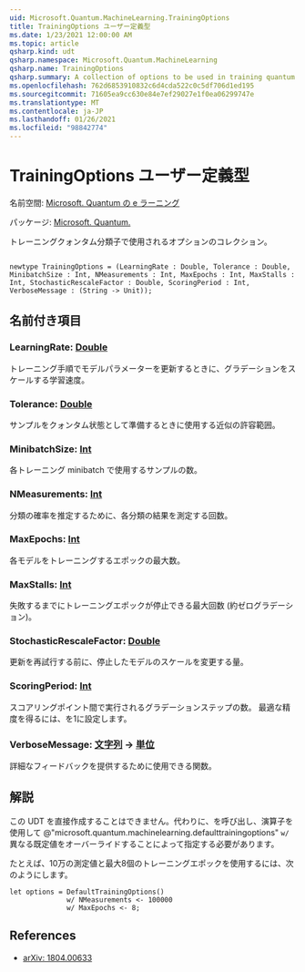 ```yaml
---
uid: Microsoft.Quantum.MachineLearning.TrainingOptions
title: TrainingOptions ユーザー定義型
ms.date: 1/23/2021 12:00:00 AM
ms.topic: article
qsharp.kind: udt
qsharp.namespace: Microsoft.Quantum.MachineLearning
qsharp.name: TrainingOptions
qsharp.summary: A collection of options to be used in training quantum classifiers.
ms.openlocfilehash: 762d6853910832c6d4cda522c0c5df706d1ed195
ms.sourcegitcommit: 71605ea9cc630e84e7ef29027e1f0ea06299747e
ms.translationtype: MT
ms.contentlocale: ja-JP
ms.lasthandoff: 01/26/2021
ms.locfileid: "98842774"
---
```

# <a name="trainingoptions-user-defined-type"></a>TrainingOptions ユーザー定義型

名前空間: [Microsoft. Quantum の e ラーニング](xref:Microsoft.Quantum.MachineLearning)

パッケージ: [Microsoft. Quantum.](https://nuget.org/packages/Microsoft.Quantum.MachineLearning)


トレーニングクォンタム分類子で使用されるオプションのコレクション。

```qsharp

newtype TrainingOptions = (LearningRate : Double, Tolerance : Double, MinibatchSize : Int, NMeasurements : Int, MaxEpochs : Int, MaxStalls : Int, StochasticRescaleFactor : Double, ScoringPeriod : Int, VerboseMessage : (String -> Unit));
```



## <a name="named-items"></a>名前付き項目

### <a name="learningrate--double"></a>LearningRate: [Double](xref:microsoft.quantum.lang-ref.double)

トレーニング手順でモデルパラメーターを更新するときに、グラデーションをスケールする学習速度。
### <a name="tolerance--double"></a>Tolerance: [Double](xref:microsoft.quantum.lang-ref.double)

サンプルをクォンタム状態として準備するときに使用する近似の許容範囲。
### <a name="minibatchsize--int"></a>MinibatchSize: [Int](xref:microsoft.quantum.lang-ref.int)

各トレーニング minibatch で使用するサンプルの数。
### <a name="nmeasurements--int"></a>NMeasurements: [Int](xref:microsoft.quantum.lang-ref.int)

分類の確率を推定するために、各分類の結果を測定する回数。
### <a name="maxepochs--int"></a>MaxEpochs: [Int](xref:microsoft.quantum.lang-ref.int)

各モデルをトレーニングするエポックの最大数。
### <a name="maxstalls--int"></a>MaxStalls: [Int](xref:microsoft.quantum.lang-ref.int)

失敗するまでにトレーニングエポックが停止できる最大回数 (約ゼログラデーション)。
### <a name="stochasticrescalefactor--double"></a>StochasticRescaleFactor: [Double](xref:microsoft.quantum.lang-ref.double)

更新を再試行する前に、停止したモデルのスケールを変更する量。
### <a name="scoringperiod--int"></a>ScoringPeriod: [Int](xref:microsoft.quantum.lang-ref.int)

スコアリングポイント間で実行されるグラデーションステップの数。
最適な精度を得るには、を1に設定します。
### <a name="verbosemessage--string---unit"></a>VerboseMessage: [文字列](xref:microsoft.quantum.lang-ref.string) -> [単位](xref:microsoft.quantum.lang-ref.unit)

詳細なフィードバックを提供するために使用できる関数。

## <a name="remarks"></a>解説

この UDT を直接作成することはできません。代わりに、を呼び出し、演算子を使用して @"microsoft.quantum.machinelearning.defaulttrainingoptions" `w/` 異なる既定値をオーバーライドすることによって指定する必要があります。

たとえば、10万の測定値と最大8個のトレーニングエポックを使用するには、次のようにします。

```qsharp
let options = DefaultTrainingOptions()
              w/ NMeasurements <- 100000
              w/ MaxEpochs <- 8;
```

## <a name="references"></a>References

- [arXiv: 1804.00633](https://arxiv.org/abs/1804.00633)